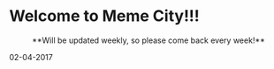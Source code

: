 # Welcome to Meme City!!!

<p align="center">
**Will be updated weekly, so please come back every week!**

02-04-2017
</p>

